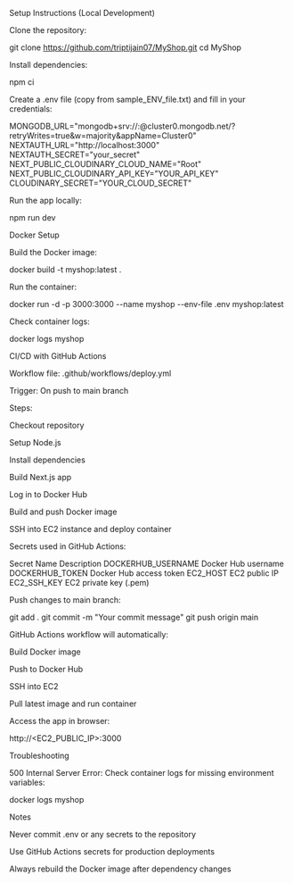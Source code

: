 Setup Instructions (Local Development)

Clone the repository:

git clone https://github.com/triptijain07/MyShop.git
cd MyShop


Install dependencies:

npm ci


Create a .env file (copy from sample_ENV_file.txt) and fill in your credentials:

MONGODB_URL="mongodb+srv://<username>:<password>@cluster0.mongodb.net/?retryWrites=true&w=majority&appName=Cluster0"
NEXTAUTH_URL="http://localhost:3000"
NEXTAUTH_SECRET="your_secret"
NEXT_PUBLIC_CLOUDINARY_CLOUD_NAME="Root"
NEXT_PUBLIC_CLOUDINARY_API_KEY="YOUR_API_KEY"
CLOUDINARY_SECRET="YOUR_CLOUD_SECRET"


Run the app locally:

npm run dev

Docker Setup

Build the Docker image:

docker build -t myshop:latest .


Run the container:

docker run -d -p 3000:3000 --name myshop --env-file .env myshop:latest


Check container logs:

docker logs myshop

CI/CD with GitHub Actions

Workflow file: .github/workflows/deploy.yml

Trigger: On push to main branch

Steps:

Checkout repository

Setup Node.js

Install dependencies

Build Next.js app

Log in to Docker Hub

Build and push Docker image

SSH into EC2 instance and deploy container

Secrets used in GitHub Actions:

Secret Name	Description
DOCKERHUB_USERNAME	Docker Hub username
DOCKERHUB_TOKEN	Docker Hub access token
EC2_HOST	EC2 public IP
EC2_SSH_KEY	EC2 private key (.pem)

Push changes to main branch:

git add .
git commit -m "Your commit message"
git push origin main


GitHub Actions workflow will automatically:

Build Docker image

Push to Docker Hub

SSH into EC2

Pull latest image and run container

Access the app in browser:

http://<EC2_PUBLIC_IP>:3000

Troubleshooting

500 Internal Server Error: Check container logs for missing environment variables:

docker logs myshop

Notes

Never commit .env or any secrets to the repository

Use GitHub Actions secrets for production deployments

Always rebuild the Docker image after dependency changes
